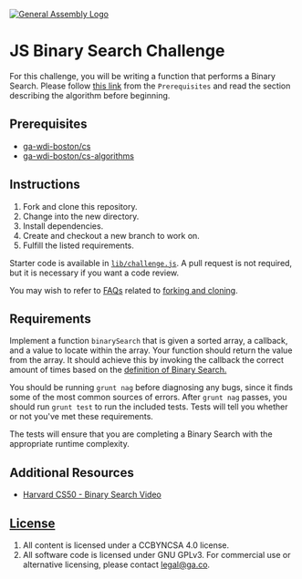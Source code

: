 [![General Assembly Logo](https://camo.githubusercontent.com/1a91b05b8f4d44b5bbfb83abac2b0996d8e26c92/687474703a2f2f692e696d6775722e636f6d2f6b6538555354712e706e67)](https://generalassemb.ly/education/web-development-immersive)

# JS Binary Search Challenge

For this challenge, you will be writing a function that performs a Binary
Search. Please follow [this link](https://git.generalassemb.ly/ga-wdi-boston/cs-algorithms#predicting-complexity) from the `Prerequisites` and read the section describing the algorithm before beginning.


## Prerequisites

- [ga-wdi-boston/cs](https://git.generalassemb.ly/ga-wdi-boston/cs)
- [ga-wdi-boston/cs-algorithms](https://git.generalassemb.ly/ga-wdi-boston/cs-algorithms)

## Instructions

1.  Fork and clone this repository.
1.  Change into the new directory.
1.  Install dependencies.
1.  Create and checkout a new branch to work on.
1.  Fulfill the listed requirements.

Starter code is available in [`lib/challenge.js`](lib/challenge.js). A pull
request is not required, but it is necessary if you want a code review.

You may wish to refer to [FAQs](https://git.generalassemb.ly/ga-wdi-boston/meta/wiki/)
related to [forking and
cloning](https://git.generalassemb.ly/ga-wdi-boston/meta/wiki/ForkAndClone).

## Requirements

Implement a function `binarySearch` that is given a sorted array, a callback,
and a value to locate within the array. Your function should return the value
from the array. It should achieve this by invoking the callback the correct
amount of times based on the [definition of Binary Search.](https://git.generalassemb.ly/ga-wdi-boston/cs-algorithms#predicting-complexity)

You should be running `grunt nag` before diagnosing any bugs, since it finds
some of the most common sources of errors. After `grunt nag` passes, you should
run `grunt test` to run the included tests. Tests will tell you whether or not
you've met these requirements.

The tests will ensure that you are completing a Binary Search with the
appropriate runtime complexity.

## Additional Resources

- [Harvard CS50 - Binary Search Video](https://www.youtube.com/watch?v=5xlIPT1FRcA)

## [License](LICENSE)

1.  All content is licensed under a CC­BY­NC­SA 4.0 license.
1.  All software code is licensed under GNU GPLv3. For commercial use or
    alternative licensing, please contact legal@ga.co.
